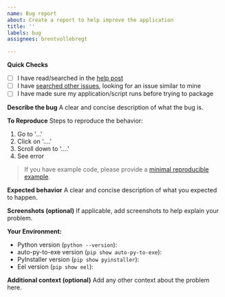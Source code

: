 ```yaml
---
name: Bug report
about: Create a report to help improve the application
title: ''
labels: bug
assignees: brentvollebregt

---
```


**Quick Checks**
- [ ] I have read/searched in the [help post](https://nitratine.net/blog/post/issues-when-using-auto-py-to-exe)
- [ ] I have [searched other issues](https://github.com/brentvollebregt/auto-py-to-exe/issues?q=is%3Aissue+), looking for an issue similar to mine
- [ ] I have made sure my application/script runs before trying to package 

**Describe the bug**
A clear and concise description of what the bug is.

**To Reproduce**
Steps to reproduce the behavior:
1. Go to '...'
2. Click on '....'
3. Scroll down to '....'
4. See error

> If you have example code, please provide a [minimal reproducible example](https://stackoverflow.com/help/minimal-reproducible-example).

**Expected behavior**
A clear and concise description of what you expected to happen.

**Screenshots (optional)**
If applicable, add screenshots to help explain your problem.

**Your Environment:**
- Python version (`python --version`):
- auto-py-to-exe version (`pip show auto-py-to-exe`):
- PyInstaller version (`pip show pyinstaller`):
- Eel version (`pip show eel`): 

**Additional context (optional)**
Add any other context about the problem here.
